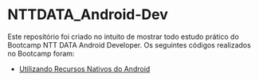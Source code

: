 # NTTDATA_Android-Dev

Este reposítório foi criado no intuito de mostrar todo estudo prático do Bootcamp NTT DATA Android Developer.
Os seguintes códigos realizados no Bootcamp foram:
* [Utilizando Recursos Nativos do Android](https://github.com/guilhermerauj0/app_agenda)
